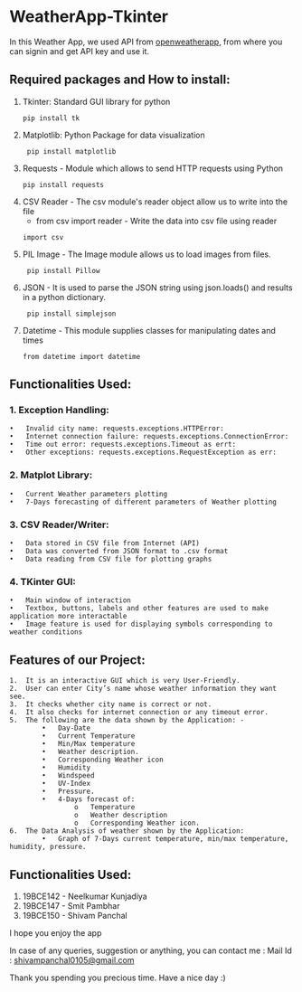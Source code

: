 # WeatherApp-Tkinter

In this Weather App, we used API from [openweatherapp](https://home.openweathermap.org), from where you can signin and get API key and use it.

## Required packages and How to install: 
1. Tkinter:  Standard GUI library for python
    ```
    pip install tk
    ```
2. Matplotlib: Python Package for data visualization
    ```
     pip install matplotlib 
    ```
3. Requests - Module which allows to send HTTP requests using Python
    ```
    pip install requests
    ```
4. CSV Reader - The csv module's reader object allow us to write into the file
   - from csv import reader    -    Write the data into csv file using reader
    ```
    import csv  
    ```
5. PIL Image - The Image module allows us to load images from files.
   ```
    pip install Pillow 
    ```
6. JSON - It is used to parse the JSON string using json.loads() and results in a python dictionary.
   ```
    pip install simplejson
    ```
7. Datetime - This module supplies classes for manipulating dates and times
    ```
    from datetime import datetime
    ```
    
## Functionalities Used:

### 1.	Exception Handling:
    •	Invalid city name: requests.exceptions.HTTPError:
    •	Internet connection failure: requests.exceptions.ConnectionError:
    •	Time out error: requests.exceptions.Timeout as errt:
    •	Other exceptions: requests.exceptions.RequestException as err:
    
### 2.	Matplot Library:
    •	Current Weather parameters plotting
    •	7-Days forecasting of different parameters of Weather plotting

### 3.	CSV Reader/Writer:
    •	Data stored in CSV file from Internet (API)
    •	Data was converted from JSON format to .csv format
    •	Data reading from CSV file for plotting graphs

### 4.	TKinter GUI:
    •	Main window of interaction
    •	Textbox, buttons, labels and other features are used to make application more interactable
    •	Image feature is used for displaying symbols corresponding to weather conditions
    
## Features of our Project:
    1.	It is an interactive GUI which is very User-Friendly.
    2.	User can enter City’s name whose weather information they want see.
    3.	It checks whether city name is correct or not.
    4.	It also checks for internet connection or any timeout error.
    5.	The following are the data shown by the Application: -
            •	Day-Date
            •	Current Temperature
            •	Min/Max temperature
            •	Weather description.
            •	Corresponding Weather icon
            •	Humidity
            •	Windspeed
            •	UV-Index
            •	Pressure.
            •	4-Days forecast of:
                    o	Temperature
                    o	Weather description
                    o	Corresponding Weather icon.
    6.	The Data Analysis of weather shown by the Application:
            •	Graph of 7-Days current temperature, min/max temperature, humidity, pressure.


## Functionalities Used:
1. 19BCE142 - Neelkumar Kunjadiya
2. 19BCE147 - Smit Pambhar
3. 19BCE150 - Shivam Panchal


I hope you enjoy the app

In case of any queries, suggestion or anything, you can contact me : Mail Id : shivampanchal0105@gmail.com

Thank you spending you precious time. Have a nice day :)

